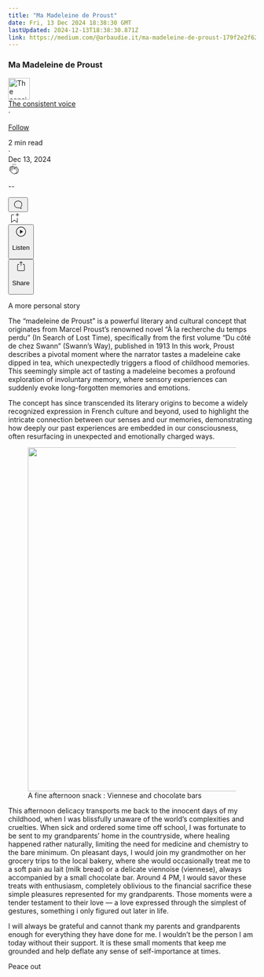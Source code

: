 ```yaml
---
title: "Ma Madeleine de Proust"
date: Fri, 13 Dec 2024 18:38:30 GMT
lastUpdated: 2024-12-13T18:38:30.871Z
link: https://medium.com/@arbaudie.it/ma-madeleine-de-proust-179f2e2f62e6?source=rss-c779d007e7fe------2
---
```


<article><div class="l"><div class="l"><span class="l"></span><section><div><div class="ft gj gk gl gm gn"></div><div class="go gp gq gr gs"><div class="ab ca"><div class="ch bg ga gb gc gd"><div><h1 class="pw-post-title gt gu gv be gw gx gy gz ha hb hc hd he hf hg hh hi hj hk hl hm hn ho hp hq hr hs ht hu hv bj" data-testid="storyTitle" id="17d3">Ma Madeleine de Proust</h1><div><div class="speechify-ignore ab co"><div class="speechify-ignore bg l"><div class="hw hx hy hz ia ab"><div><div class="ab ib"><div><div aria-hidden="false" class="bl"><a href="/@arbaudie.it?source=post_page---byline--179f2e2f62e6---------------------------------------" rel="noopener follow"><div class="l ic id bw ie if"><div class="l fk"><img alt="The consistent voice" class="l fc bw dc dd cw" data-testid="authorPhoto" height="44" loading="lazy" src="https://miro.medium.com/v2/da:true/resize:fill:88:88/0*7vBG_L_kSIeOh095" width="44"/><div class="ig bw l dc dd ft n ih fu"></div></div></div></a></div></div></div></div><div class="bm bg l"><div class="ab"><div style="flex:1"><span class="be b bf z bj"><div class="ii ab q"><div class="ab q ij"><div class="ab q"><div><div aria-hidden="false" class="bl"><span class="be b ik il bj"><a class="af ag ah fg aj ak al am an ao ap aq ar im" data-testid="authorName" href="/@arbaudie.it?source=post_page---byline--179f2e2f62e6---------------------------------------" rel="noopener follow">The consistent voice</a></span></div></div></div><span aria-hidden="true" class="in io"><span class="be b bf z bj">·</span></span><p class="be b ik il bj"><span><a class="af ag ah fg aj ak al am an ao ap aq ar ip" href="/m/signin?actionUrl=https%3A%2F%2Fmedium.com%2F_%2Fsubscribe%2Fuser%2Fc779d007e7fe%2F179f2e2f62e6&amp;operation=register&amp;redirect=https%3A%2F%2Fmedium.com%2F%40arbaudie.it%2Fma-madeleine-de-proust-179f2e2f62e6&amp;user=The+consistent+voice&amp;userId=c779d007e7fe&amp;source=post_page-c779d007e7fe--byline--179f2e2f62e6---------------------post_header------------------" rel="noopener follow">Follow</a></span></p></div></div></span></div></div><div class="l iq"><span class="be b bf z dt"><div class="ab cm ir is it"><span class="be b bf z dt"><div class="ab ae"><span data-testid="storyReadTime">2 min read</span><div aria-hidden="true" class="iu iv l"><span aria-hidden="true" class="l"><span class="be b bf z dt">·</span></span></div><span data-testid="storyPublishDate">Dec 13, 2024</span></div></span></div></span></div></div></div><div class="ab co iw ix iy iz ja jb jc jd je jf jg jh ji jj jk jl"><div class="h k w fh fi q"><div class="kb l"><div class="ab q kc kd"><div class="pw-multi-vote-icon fk ke kf kg kh"><span><a class="af ag ah fg aj ak al am an ao ap aq ar as at" data-testid="headerClapButton" href="/m/signin?actionUrl=https%3A%2F%2Fmedium.com%2F_%2Fvote%2Fp%2F179f2e2f62e6&amp;operation=register&amp;redirect=https%3A%2F%2Fmedium.com%2F%40arbaudie.it%2Fma-madeleine-de-proust-179f2e2f62e6&amp;user=The+consistent+voice&amp;userId=c779d007e7fe&amp;source=---header_actions--179f2e2f62e6---------------------clap_footer------------------" rel="noopener follow"><div><div aria-hidden="false" class="bl"><div class="ki ao kj kk kl km am kn ko kp kh"><svg aria-label="clap" height="24" viewbox="0 0 24 24" width="24" xmlns="http://www.w3.org/2000/svg"><path clip-rule="evenodd" d="M11.37.828 12 3.282l.63-2.454zM13.916 3.953l1.523-2.112-1.184-.39zM8.589 1.84l1.522 2.112-.337-2.501zM18.523 18.92c-.86.86-1.75 1.246-2.62 1.33a6 6 0 0 0 .407-.372c2.388-2.389 2.86-4.951 1.399-7.623l-.912-1.603-.79-1.672c-.26-.56-.194-.98.203-1.288a.7.7 0 0 1 .546-.132c.283.046.546.231.728.5l2.363 4.157c.976 1.624 1.141 4.237-1.324 6.702m-10.999-.438L3.37 14.328a.828.828 0 0 1 .585-1.408.83.83 0 0 1 .585.242l2.158 2.157a.365.365 0 0 0 .516-.516l-2.157-2.158-1.449-1.449a.826.826 0 0 1 1.167-1.17l3.438 3.44a.363.363 0 0 0 .516 0 .364.364 0 0 0 0-.516L5.293 9.513l-.97-.97a.826.826 0 0 1 0-1.166.84.84 0 0 1 1.167 0l.97.968 3.437 3.436a.36.36 0 0 0 .517 0 .366.366 0 0 0 0-.516L6.977 7.83a.82.82 0 0 1-.241-.584.82.82 0 0 1 .824-.826c.219 0 .43.087.584.242l5.787 5.787a.366.366 0 0 0 .587-.415l-1.117-2.363c-.26-.56-.194-.98.204-1.289a.7.7 0 0 1 .546-.132c.283.046.545.232.727.501l2.193 3.86c1.302 2.38.883 4.59-1.277 6.75-1.156 1.156-2.602 1.627-4.19 1.367-1.418-.236-2.866-1.033-4.079-2.246M10.75 5.971l2.12 2.12c-.41.502-.465 1.17-.128 1.89l.22.465-3.523-3.523a.8.8 0 0 1-.097-.368c0-.22.086-.428.241-.584a.847.847 0 0 1 1.167 0m7.355 1.705c-.31-.461-.746-.758-1.23-.837a1.44 1.44 0 0 0-1.11.275c-.312.24-.505.543-.59.881a1.74 1.74 0 0 0-.906-.465 1.47 1.47 0 0 0-.82.106l-2.182-2.182a1.56 1.56 0 0 0-2.2 0 1.54 1.54 0 0 0-.396.701 1.56 1.56 0 0 0-2.21-.01 1.55 1.55 0 0 0-.416.753c-.624-.624-1.649-.624-2.237-.037a1.557 1.557 0 0 0 0 2.2c-.239.1-.501.238-.715.453a1.56 1.56 0 0 0 0 2.2l.516.515a1.556 1.556 0 0 0-.753 2.615L7.01 19c1.32 1.319 2.909 2.189 4.475 2.449q.482.08.971.08c.85 0 1.653-.198 2.393-.579.231.033.46.054.686.054 1.266 0 2.457-.52 3.505-1.567 2.763-2.763 2.552-5.734 1.439-7.586z" fill-rule="evenodd"></path></svg></div></div></div></a></span></div><div class="pw-multi-vote-count l kq kr ks kt ku kv kw"><p class="be b du z dt"><span class="kx">--</span></p></div></div></div><div><div aria-hidden="false" class="bl"><button aria-label="responses" class="ao ki ky kz ab q fl la lb"><svg class="lc" height="24" viewbox="0 0 24 24" width="24" xmlns="http://www.w3.org/2000/svg"><path d="M18.006 16.803c1.533-1.456 2.234-3.325 2.234-5.321C20.24 7.357 16.709 4 12.191 4S4 7.357 4 11.482c0 4.126 3.674 7.482 8.191 7.482.817 0 1.622-.111 2.393-.327.231.2.48.391.744.559 1.06.693 2.203 1.044 3.399 1.044.224-.008.4-.112.486-.287a.49.49 0 0 0-.042-.518c-.495-.67-.845-1.364-1.04-2.057a4 4 0 0 1-.125-.598zm-3.122 1.055-.067-.223-.315.096a8 8 0 0 1-2.311.338c-4.023 0-7.292-2.955-7.292-6.587 0-3.633 3.269-6.588 7.292-6.588 4.014 0 7.112 2.958 7.112 6.593 0 1.794-.608 3.469-2.027 4.72l-.195.168v.255c0 .056 0 .151.016.295.025.231.081.478.154.733.154.558.398 1.117.722 1.659a5.3 5.3 0 0 1-2.165-.845c-.276-.176-.714-.383-.941-.59z"></path></svg></button></div></div></div><div class="ab q jm jn jo jp jq jr js jt ju jv jw jx jy jz ka"><div class="ld k j i d"></div><div class="h k"><div><div aria-hidden="false" class="bl"><span><a class="af ag ah fg aj ak al am an ao ap aq ar as at" data-testid="headerBookmarkButton" href="/m/signin?actionUrl=https%3A%2F%2Fmedium.com%2F_%2Fbookmark%2Fp%2F179f2e2f62e6&amp;operation=register&amp;redirect=https%3A%2F%2Fmedium.com%2F%40arbaudie.it%2Fma-madeleine-de-proust-179f2e2f62e6&amp;source=---header_actions--179f2e2f62e6---------------------bookmark_footer------------------" rel="noopener follow"><svg aria-label="Add to list bookmark button" class="dt le" fill="none" height="25" viewbox="0 0 25 25" width="25" xmlns="http://www.w3.org/2000/svg"><path d="M18 2.5a.5.5 0 0 1 1 0V5h2.5a.5.5 0 0 1 0 1H19v2.5a.5.5 0 1 1-1 0V6h-2.5a.5.5 0 0 1 0-1H18zM7 7a1 1 0 0 1 1-1h3.5a.5.5 0 0 0 0-1H8a2 2 0 0 0-2 2v14a.5.5 0 0 0 .805.396L12.5 17l5.695 4.396A.5.5 0 0 0 19 21v-8.5a.5.5 0 0 0-1 0v7.485l-5.195-4.012a.5.5 0 0 0-.61 0L7 19.985z" fill="currentColor"></path></svg></a></span></div></div></div><div class="fc lf cm"><div class="l ae"><div class="ab ca"><div class="lg lh li lj lk ll ch bg"><div class="ab"><div aria-hidden="false" class="bl"><div><div aria-hidden="false" class="bl"><button aria-label="Listen" class="af fl ah fg aj ak al lm an ao ap ew ln lo lb lp lq lr ls lt s lu lv lw lx ly lz ma u mb mc md" data-testid="audioPlayButton"><svg fill="none" height="24" viewbox="0 0 24 24" width="24" xmlns="http://www.w3.org/2000/svg"><path clip-rule="evenodd" d="M3 12a9 9 0 1 1 18 0 9 9 0 0 1-18 0m9-10C6.477 2 2 6.477 2 12s4.477 10 10 10 10-4.477 10-10S17.523 2 12 2m3.376 10.416-4.599 3.066a.5.5 0 0 1-.777-.416V8.934a.5.5 0 0 1 .777-.416l4.599 3.066a.5.5 0 0 1 0 .832" fill="currentColor" fill-rule="evenodd"></path></svg><div class="j i d"><p class="be b bf z dt">Listen</p></div></button></div></div></div></div></div></div></div></div><div aria-describedby="postFooterSocialMenu" aria-hidden="false" aria-labelledby="postFooterSocialMenu" class="bl"><div><div aria-hidden="false" class="bl"><button aria-controls="postFooterSocialMenu" aria-expanded="false" aria-label="Share Post" class="af fl ah fg aj ak al lm an ao ap ew ln lo lb lp lq lr ls lt s lu lv lw lx ly lz ma u mb mc md" data-testid="headerSocialShareButton"><svg fill="none" height="24" viewbox="0 0 24 24" width="24" xmlns="http://www.w3.org/2000/svg"><path clip-rule="evenodd" d="M15.218 4.931a.4.4 0 0 1-.118.132l.012.006a.45.45 0 0 1-.292.074.5.5 0 0 1-.3-.13l-2.02-2.02v7.07c0 .28-.23.5-.5.5s-.5-.22-.5-.5v-7.04l-2 2a.45.45 0 0 1-.57.04h-.02a.4.4 0 0 1-.16-.3.4.4 0 0 1 .1-.32l2.8-2.8a.5.5 0 0 1 .7 0l2.8 2.79a.42.42 0 0 1 .068.498m-.106.138.008.004v-.01zM16 7.063h1.5a2 2 0 0 1 2 2v10a2 2 0 0 1-2 2h-11c-1.1 0-2-.9-2-2v-10a2 2 0 0 1 2-2H8a.5.5 0 0 1 .35.15.5.5 0 0 1 .15.35.5.5 0 0 1-.15.35.5.5 0 0 1-.35.15H6.4c-.5 0-.9.4-.9.9v10.2a.9.9 0 0 0 .9.9h11.2c.5 0 .9-.4.9-.9v-10.2c0-.5-.4-.9-.9-.9H16a.5.5 0 0 1 0-1" fill="currentColor" fill-rule="evenodd"></path></svg><div class="j i d"><p class="be b bf z dt">Share</p></div></button></div></div></div></div></div></div></div></div></div><p class="pw-post-body-paragraph me mf gv mg b mh mi mj mk ml mm mn mo mp mq mr ms mt mu mv mw mx my mz na nb go bj" id="ab83">A more personal story</p><p class="pw-post-body-paragraph me mf gv mg b mh mi mj mk ml mm mn mo mp mq mr ms mt mu mv mw mx my mz na nb go bj" id="f8ec">The “madeleine de Proust” is a powerful literary and cultural concept that originates from Marcel Proust’s renowned novel “À la recherche du temps perdu” (In Search of Lost Time), specifically from the first volume “Du côté de chez Swann” (Swann’s Way), published in 1913 In this work, Proust describes a pivotal moment where the narrator tastes a madeleine cake dipped in tea, which unexpectedly triggers a flood of childhood memories. This seemingly simple act of tasting a madeleine becomes a profound exploration of involuntary memory, where sensory experiences can suddenly evoke long-forgotten memories and emotions.</p><p class="pw-post-body-paragraph me mf gv mg b mh mi mj mk ml mm mn mo mp mq mr ms mt mu mv mw mx my mz na nb go bj" id="919b">The concept has since transcended its literary origins to become a widely recognized expression in French culture and beyond, used to highlight the intricate connection between our senses and our memories, demonstrating how deeply our past experiences are embedded in our consciousness, often resurfacing in unexpected and emotionally charged ways.</p><figure class="nf ng nh ni nj nk nc nd paragraph-image"><div class="nl nm fk nn bg no" role="button" tabindex="0"><div class="nc nd ne"><picture><source sizes="(min-resolution: 4dppx) and (max-width: 700px) 50vw, (-webkit-min-device-pixel-ratio: 4) and (max-width: 700px) 50vw, (min-resolution: 3dppx) and (max-width: 700px) 67vw, (-webkit-min-device-pixel-ratio: 3) and (max-width: 700px) 65vw, (min-resolution: 2.5dppx) and (max-width: 700px) 80vw, (-webkit-min-device-pixel-ratio: 2.5) and (max-width: 700px) 80vw, (min-resolution: 2dppx) and (max-width: 700px) 100vw, (-webkit-min-device-pixel-ratio: 2) and (max-width: 700px) 100vw, 700px" srcset="https://miro.medium.com/v2/resize:fit:640/format:webp/1*6pN4D-2r3dUg4-dboRpwuA.jpeg 640w, https://miro.medium.com/v2/resize:fit:720/format:webp/1*6pN4D-2r3dUg4-dboRpwuA.jpeg 720w, https://miro.medium.com/v2/resize:fit:750/format:webp/1*6pN4D-2r3dUg4-dboRpwuA.jpeg 750w, https://miro.medium.com/v2/resize:fit:786/format:webp/1*6pN4D-2r3dUg4-dboRpwuA.jpeg 786w, https://miro.medium.com/v2/resize:fit:828/format:webp/1*6pN4D-2r3dUg4-dboRpwuA.jpeg 828w, https://miro.medium.com/v2/resize:fit:1100/format:webp/1*6pN4D-2r3dUg4-dboRpwuA.jpeg 1100w, https://miro.medium.com/v2/resize:fit:1400/format:webp/1*6pN4D-2r3dUg4-dboRpwuA.jpeg 1400w" type="image/webp"/><source data-testid="og" sizes="(min-resolution: 4dppx) and (max-width: 700px) 50vw, (-webkit-min-device-pixel-ratio: 4) and (max-width: 700px) 50vw, (min-resolution: 3dppx) and (max-width: 700px) 67vw, (-webkit-min-device-pixel-ratio: 3) and (max-width: 700px) 65vw, (min-resolution: 2.5dppx) and (max-width: 700px) 80vw, (-webkit-min-device-pixel-ratio: 2.5) and (max-width: 700px) 80vw, (min-resolution: 2dppx) and (max-width: 700px) 100vw, (-webkit-min-device-pixel-ratio: 2) and (max-width: 700px) 100vw, 700px" srcset="https://miro.medium.com/v2/resize:fit:640/1*6pN4D-2r3dUg4-dboRpwuA.jpeg 640w, https://miro.medium.com/v2/resize:fit:720/1*6pN4D-2r3dUg4-dboRpwuA.jpeg 720w, https://miro.medium.com/v2/resize:fit:750/1*6pN4D-2r3dUg4-dboRpwuA.jpeg 750w, https://miro.medium.com/v2/resize:fit:786/1*6pN4D-2r3dUg4-dboRpwuA.jpeg 786w, https://miro.medium.com/v2/resize:fit:828/1*6pN4D-2r3dUg4-dboRpwuA.jpeg 828w, https://miro.medium.com/v2/resize:fit:1100/1*6pN4D-2r3dUg4-dboRpwuA.jpeg 1100w, https://miro.medium.com/v2/resize:fit:1400/1*6pN4D-2r3dUg4-dboRpwuA.jpeg 1400w"/><img alt="" class="bg ll np c" height="700" loading="eager" role="presentation" width="700"/></picture></div></div><figcaption class="nq fe nr nc nd ns nt be b bf z dt">A fine afternoon snack : Viennese and chocolate bars</figcaption></figure><p class="pw-post-body-paragraph me mf gv mg b mh mi mj mk ml mm mn mo mp mq mr ms mt mu mv mw mx my mz na nb go bj" id="b2f9">This afternoon delicacy transports me back to the innocent days of my childhood, when I was blissfully unaware of the world’s complexities and cruelties. When sick and ordered some time off school, I was fortunate to be sent to my grandparents’ home in the countryside, where healing happened rather naturally, limiting the need for medicine and chemistry to the bare minimum. On pleasant days, I would join my grandmother on her grocery trips to the local bakery, where she would occasionally treat me to a soft pain au lait (milk bread) or a delicate viennoise (viennese), always accompanied by a small chocolate bar. Around 4 PM, I would savor these treats with enthusiasm, completely oblivious to the financial sacrifice these simple pleasures represented for my grandparents. Those moments were a tender testament to their love — a love expressed through the simplest of gestures, something i only figured out later in life.</p><p class="pw-post-body-paragraph me mf gv mg b mh mi mj mk ml mm mn mo mp mq mr ms mt mu mv mw mx my mz na nb go bj" id="d181">I will always be grateful and cannot thank my parents and grandparents enough for everything they have done for me. I wouldn’t be the person I am today without their support. It is these small moments that keep me grounded and help deflate any sense of self-importance at times.</p><p class="pw-post-body-paragraph me mf gv mg b mh mi mj mk ml mm mn mo mp mq mr ms mt mu mv mw mx my mz na nb go bj" id="0fb9">Peace out</p></div></div></div></div></section></div></div></article>
